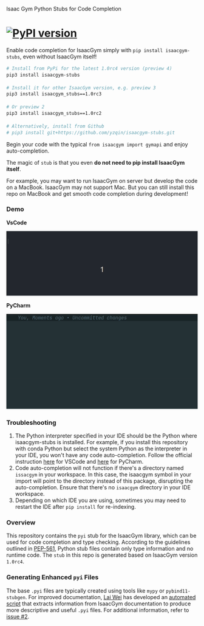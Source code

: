 Isaac Gym Python Stubs for Code Completion

[![PyPI version](https://badge.fury.io/py/isaacgym-stubs.svg)](https://badge.fury.io/py/isaacgym-stubs)
==========================================

Enable code completion for IsaacGym simply with `pip install isaacgym-stubs`, even without IsaacGym itself!

```bash
# Install from PyPi for the latest 1.0rc4 version (preview 4)
pip3 install isaacgym-stubs 

# Install it for other IsaacGym version, e.g. preview 3
pip3 install isaacgym_stubs==1.0rc3

# Or preview 2
pip3 install isaacgym_stubs==1.0rc2

# Alternatively, install from Github
# pip3 install git+https://github.com/yzqin/isaacgym-stubs.git
```

Begin your code with the typical `from isaacgym import gymapi` and enjoy auto-completion.

The magic of `stub` is that you even **do not need to pip install IsaacGym itself**.

For example, you may want to run IsaacGym on server but develop the code on a MacBook.
IsaacGym may not support Mac. But you can still install this repo on MacBook and get smooth code completion during
development!

### Demo

**VsCode**

![VsCode Demo](files/vscode.gif)

**PyCharm**

![PyCharm Demo](files/pycharm.gif)

### Troubleshooting

1. The Python interpreter specified in your IDE should be the Python where isaacgym-stubs is installed. For
   example, if you install this repository with conda Python but select the system Python as the interpreter in your
   IDE, you won't have any code auto-completion. Follow the official instruction
   [here](https://code.visualstudio.com/docs/python/environments) for VSCode
   and [here](https://www.jetbrains.com/help/pycharm/configuring-python-interpreter.html) for PyCharm.
2. Code auto-completion will not function if there's a directory named `issacgym` in your workspace. In this
   case, the isaacgym symbol in your import will point to the directory instead of this package, disrupting the
   auto-completion. Ensure that there's no `isaacgym` directory in your IDE workspace.
3. Depending on which IDE you are using, sometimes you may need to restart the IDE after `pip install` for re-indexing.

### Overview

This repository contains the `pyi` stub for the IsaacGym library, which can be used for code completion and type
checking.
According to the guidelines outlined in [PEP-561](https://peps.python.org/pep-0561/), Python stub files contain only
type information and no runtime code.
The `stub` in this repo is generated based on IsaacGym version `1.0rc4`.

### Generating Enhanced `pyi` Files

The base `.pyi` files are typically created using tools like `mypy` or `pybind11-stubgen`. For improved
documentation, [Lai Wei](https://github.com/I-am-Future) has developed
an [automated script](https://github.com/I-am-Future/isaacgym-stubs-enhanced/blob/enhanced/enhance-pyi.ipynb) that
extracts information from IsaacGym
documentation to produce more descriptive and useful `.pyi` files. For additional information, refer
to [issue #2](https://github.com/yzqin/isaacgym-stubs/issues/2).


